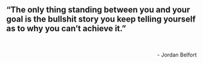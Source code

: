 <p align='center'>
	<h2>
		“The only thing standing between you and your goal is the bullshit story you keep telling yourself as to why you can’t achieve it.”
	</h2>
</p>
<br>
<p align='right'>
	- Jordan Belfort
</p>

